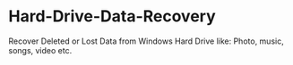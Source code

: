 # Hard-Drive-Data-Recovery
Recover Deleted or Lost Data from Windows Hard Drive like: Photo, music, songs, video etc.
